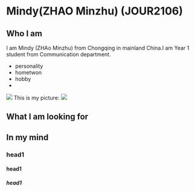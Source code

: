 # Mindy(ZHAO Minzhu) (JOUR2106)
## Who I am
I am Mindy (ZHAo Minzhu) from Chongqing in mainland China.I am Year 1 student from Communication department.
* personality
* hometwon
* hobby
* 
![](http://s3img.city.sina.com.cn/xiancheng/common/thumbnail/0/0c0eaff20b58b190c71099f77feaa13b.jpg)
This is my picture:
![](https://pbs.twimg.com/profile_images/963376830161047553/V1zJOIJP_400x400.jpg)
## What I am looking for
## In my mind
### head1
#### head1
##### head1
